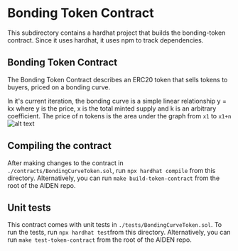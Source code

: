 # Bonding Token Contract

This subdirectory contains a hardhat project that builds the bonding-token contract.
Since it uses hardhat, it uses npm to track dependencies.

## Bonding Token Contract
The Bonding Token Contract describes an ERC20 token that sells tokens to buyers, priced on a bonding curve.

In it's current iteration, the bonding curve is a simple linear relationship y = kx where y is the price, x is the total minted supply and k is an arbitrary coefficient.
The price of n tokens is the area under the graph from `x1` to `x1+n`
![alt text](linar_bonding_curve.png)

## Compiling the contract

After making changes to the contract in `./contracts/BondingCurveToken.sol`, run `npx hardhat compile` from this directory. Alternatively, you can run `make build-token-contract` from the root of the AIDEN repo.

## Unit tests

This contract comes with unit tests in `./tests/BondingCurveToken.sol`. To run the tests, run `npx hardhat test`from this directory. Alternatively, you can run `make test-token-contract` from the root of the AIDEN repo.
